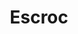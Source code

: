 ---
title: "Escroc"
annee: 2011

videos:
 - nom: Lonesome Troubadour
   url: C9n-5-_7hT4
 - nom: Abesses
   url: J-6sk8rOpOs
 - nom: Saoul
   url: xyvzFTIYGt4

streaming:
 - nom: iTunes
   url: https://itunes.apple.com/fr/album/escroc/id362076435
 - nom: Deezer
   url: http://www.deezer.com/fr/album/696448
 - nom: spotify
   url: https://soundcloud.com/arnold-music-2/sets/escroc

songs:
- titre: Escroc
  duree: '3:26'
- titre: Lonesome Troubadour
  duree: '3:50'
- titre: Abbesses
  duree: '3:22'
- titre: Saoul
  duree: '3:21'
- titre: Charlie Alpha
  duree: '4:07'
- titre: Ballade de Villon
  duree: '4:45'
- titre: Heureux
  duree: '3:10'
- titre: Chouchou
  duree: '3:40'
- titre: La vie ma belle
  duree: '4:25'
- titre: Chanson d'amour
  duree: '4:38'
- titre: Ritournelle
  duree: '3:09'

musiciens:
 - Jérémie Arnold
 - Hadrien Bériot
 - Hugo Zanghi
 - Félix Foucart
 - Paul Amboise
 - Benjamin Dimerman

Invités :
 - Johannes Le Pennec

Le son :
 - Camille Ballon “Tom Fire“
 - Benjamin Joubert
---